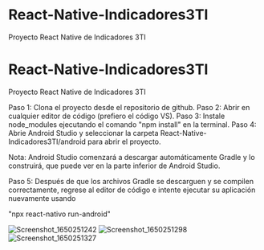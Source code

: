# React-Native-Indicadores3TI
 Proyecto React Native de Indicadores 3TI
 
 # React-Native-Indicadores3TI
 Proyecto React Native de Indicadores 3TI

Paso 1: Clona el proyecto desde el repositorio de github.
Paso 2: Abrir en cualquier editor de código (prefiero el código VS).
Paso 3: Instale node_modules ejecutando el comando "npm install" en la terminal.
Paso 4: Abrie Android Studio y seleccionar la carpeta React-Native-Indicadores3TI/android para abrir el proyecto.

Nota: Android Studio comenzará a descargar automáticamente Gradle y lo construirá, que puede ver en la parte inferior de Android Studio.

Paso 5: Después de que los archivos Gradle se descarguen y se compilen correctamente, regrese al editor de código e intente ejecutar su aplicación nuevamente usando

"npx react-nativo run-android"

![Screenshot_1650251242](https://user-images.githubusercontent.com/19849207/163748362-b6a78172-a310-43cc-8110-d4bfa5da1756.png)
![Screenshot_1650251298](https://user-images.githubusercontent.com/19849207/163748409-c92a4a3a-80a8-48d4-a64d-4be3868be4ec.png)
![Screenshot_1650251327](https://user-images.githubusercontent.com/19849207/163748416-ad519542-9b40-452e-a22e-3afc21c1db66.png)
